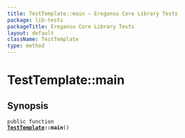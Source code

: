 ```yaml
---
title: TestTemplate::main — Eregansu Core Library Tests
package: lib-tests
packageTitle: Eregansu Core Library Tests
layout: default
className: TestTemplate
type: method
---
```


# TestTemplate::main

## Synopsis

<code>public function <b><a href="TestTemplate">TestTemplate</a>::main</b>()</code>


